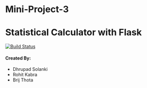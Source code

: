 # Mini-Project-3
# Statistical Calculator with Flask

[![Build Status](https://travis-ci.org/am2892/MiniProject2.svg?branch=master)](https://travis-ci.org/am2892/MiniProject2)

#### Created By:
- Dhrupad Solanki
- Rohit Kabra
- Brij Thota
